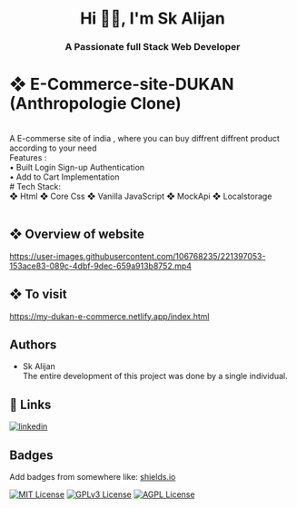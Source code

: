 
<h1 align="center">Hi 🙋‍♂️, I'm Sk Alijan</h1>
<h3 align="center">A Passionate full Stack Web Developer </h3>

# ❖ E-Commerce-site-DUKAN (Anthropologie Clone)

 <br>
A E-commerse site of india , where you can buy diffrent diffrent product according to your need <br>
Features : <br>
• Built Login Sign-up Authentication <br>
• Add to Cart Implementation <br>
# Tech Stack: <br>
❖ Html ❖ Core Css ❖ Vanilla JavaScript ❖ MockApi ❖ Localstorage <br>
<br>


## ❖ Overview of website
https://user-images.githubusercontent.com/106768235/221397053-153ace83-089c-4dbf-9dec-659a913b8752.mp4



## ❖ To visit 
https://my-dukan-e-commerce.netlify.app/index.html


## Authors

- Sk Alijan <br>
The entire development of this project was done by a single individual.

## 🔗 Links
<!-- [![portfolio](https://img.shields.io/badge/my_portfolio-000?style=for-the-badge&logo=ko-fi&logoColor=white)](https://katherineoelsner.com/) -->
[![linkedin](https://img.shields.io/badge/linkedin-0A66C2?style=for-the-badge&logo=linkedin&logoColor=white)](https://www.linkedin.com/in/alijan786/)
<!-- [![twitter](https://img.shields.io/badge/twitter-1DA1F2?style=for-the-badge&logo=twitter&logoColor=white)](https://twitter.com/) -->


## Badges

Add badges from somewhere like: [shields.io](https://shields.io/)

[![MIT License](https://img.shields.io/badge/License-MIT-green.svg)](https://choosealicense.com/licenses/mit/)
[![GPLv3 License](https://img.shields.io/badge/License-GPL%20v3-yellow.svg)](https://opensource.org/licenses/)
[![AGPL License](https://img.shields.io/badge/license-AGPL-blue.svg)](http://www.gnu.org/licenses/agpl-3.0)







